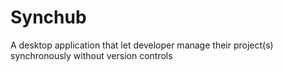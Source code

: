 # Synchub
A desktop application that let developer manage their project(s) synchronously without version controls
